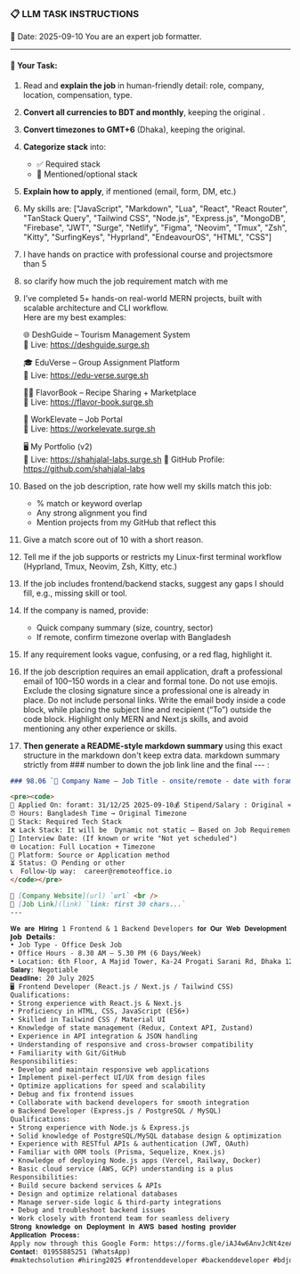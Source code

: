 ### 📋 LLM TASK INSTRUCTIONS  
📅 Date: 2025-09-10
You are an expert job formatter.

---

#### 🔧 Your Task:
1. Read and **explain the job** in human-friendly detail: role, company, location, compensation, type.  
2. **Convert all currencies to BDT and monthly**, keeping the original .  
3. **Convert timezones to GMT+6** (Dhaka), keeping the original.  
4. **Categorize stack** into:  
   - ✅ Required stack  
   - 🔧 Mentioned/optional stack  
5. **Explain how to apply**, if mentioned (email, form, DM, etc.)  
7. My skills are: ["JavaScript", "Markdown", "Lua", "React", "React Router", "TanStack Query", "Tailwind CSS", "Node.js", "Express.js", "MongoDB", "Firebase", "JWT", "Surge", "Netlify", "Figma", "Neovim", "Tmux", "Zsh", "Kitty", "SurfingKeys", "Hyprland", "EndeavourOS", "HTML", "CSS"]
8. I have hands on practice with professional course and projectsmore than 5
9. so clarify how much the job requirement match with me 
10. I’ve completed 5+ hands-on real-world MERN projects, built with scalable architecture and CLI workflow.  
    Here are my best examples:

    🌐 DeshGuide – Tourism Management System  
    🔗 Live: https://deshguide.surge.sh

    🎓 EduVerse – Group Assignment Platform  
    🔗 Live: https://edu-verse.surge.sh

    🧑‍🍳 FlavorBook – Recipe Sharing + Marketplace  
    🔗 Live: https://flavor-book.surge.sh

    💼 WorkElevate – Job Portal  
    🔗 Live: https://workelevate.surge.sh

    🖥️ My Portfolio (v2)  
    🔗 Live: https://shahjalal-labs.surge.sh
    🚀 GitHub Profile: https://github.com/shahjalal-labs

11. Based on the job description, rate how well my skills match this job:  
    - % match or keyword overlap  
    - Any strong alignment you find  
    - Mention projects from my GitHub that reflect this

12. Give a match score out of 10 with a short reason.

13. Tell me if the job supports or restricts my Linux-first terminal workflow (Hyprland, Tmux, Neovim, Zsh, Kitty, etc.)

14. If the job includes frontend/backend stacks, suggest any gaps I should fill, e.g., missing skill or tool.

15. If the company is named, provide:  
    - Quick company summary (size, country, sector)  
    - If remote, confirm timezone overlap with Bangladesh

16. If any requirement looks vague, confusing, or a red flag, highlight it.

17. If the job description requires an email application, draft a professional email of 100–150 words in a clear and formal tone. Do not use emojis. Exclude the closing signature since a professional one is already in place. Do not include personal links. Write the email body inside a code block, while placing the subject line and recipient (“To”) outside the code block. Highlight only MERN and Next.js skills, and avoid mentioning any other experience or skills.

18. **Then generate a README-style markdown summary** using this exact structure in the markdown don't keep extra data. markdown summary strictly from ### number to down the job link line and the final --- :
```markdown
### 98.06 `🏢 Company Name — Job Title - onsite/remote - date with foramt: 31/12/25 - BDT salary`

<pre><code>
📅 Applied On: foramt: 31/12/25 2025-09-10💰 Stipend/Salary : Original ≈ Converted BDT / Monthly
⏰ Hours: Bangladesh Time → Original Timezone
🧰 Stack: Required Tech Stack
❌ Lack Stack: It will be  Dynamic not static – Based on Job Requirements: For your example added: mysql, postgres, redis, docker, nginx, aws, gcp, azure, firebase, netlify, surge, figma, sketch, etc.
📆 Interview Date: (If known or write "Not yet scheduled")
🌐 Location: Full Location + Timezone
🧭 Platform: Source or Application method
⏳ Status: 🟡 Pending or other
📞  Follow-Up way:  career@remoteoffice.io
</code></pre>

🔗 [Company Website](url) `url` <br />
🔗 [Job Link](link) `link: first 30 chars...`
---

𝐖𝐞 𝐚𝐫𝐞 𝐇𝐢𝐫𝐢𝐧𝐠 1 Frontend & 1 Backend Developers 𝐟𝐨𝐫 𝐎𝐮𝐫 𝐖𝐞𝐛 𝐃𝐞𝐯𝐞𝐥𝐨𝐩𝐦𝐞𝐧𝐭 𝐓𝐞𝐚𝐦 🚀
𝗝𝗼𝗯 𝗗𝗲𝘁𝗮𝗶𝗹𝘀:
• Job Type - Office Desk Job
• Office Hours - 8.30 AM – 5.30 PM (6 Days/Week)
• Location: 6th Floor, A Majid Tower, Ka-24 Progati Sarani Rd, Dhaka 1229 [Opposite of Jamuna Future Park]
𝐒𝐚𝐥𝐚𝐫𝐲: Negotiable
𝐃𝐞𝐚𝐝𝐥𝐢𝐧𝐞: 20 July 2025
🖥️ Frontend Developer (React.js / Next.js / Tailwind CSS)
Qualifications:
• Strong experience with React.js & Next.js
• Proficiency in HTML, CSS, JavaScript (ES6+)
• Skilled in Tailwind CSS / Material UI
• Knowledge of state management (Redux, Context API, Zustand)
• Experience in API integration & JSON handling
• Understanding of responsive and cross-browser compatibility
• Familiarity with Git/GitHub
Responsibilities:
• Develop and maintain responsive web applications
• Implement pixel-perfect UI/UX from design files
• Optimize applications for speed and scalability
• Debug and fix frontend issues
• Collaborate with backend developers for smooth integration
⚙️ Backend Developer (Express.js / PostgreSQL / MySQL)
Qualifications:
• Strong experience with Node.js & Express.js
• Solid knowledge of PostgreSQL/MySQL database design & optimization
• Experience with RESTful APIs & authentication (JWT, OAuth)
• Familiar with ORM tools (Prisma, Sequelize, Knex.js)
• Knowledge of deploying Node.js apps (Vercel, Railway, Docker)
• Basic cloud service (AWS, GCP) understanding is a plus
Responsibilities:
• Build secure backend services & APIs
• Design and optimize relational databases
• Manage server-side logic & third-party integrations
• Debug and troubleshoot backend issues
• Work closely with frontend team for seamless delivery
𝐒𝐭𝐫𝐨𝐧𝐠 𝐤𝐧𝐨𝐰𝐥𝐞𝐝𝐠𝐞 𝐨𝐧 𝐃𝐞𝐩𝐥𝐨𝐲𝐦𝐞𝐧𝐭 𝐢𝐧 𝐀𝐖𝐒 𝐛𝐚𝐬𝐞𝐝 𝐡𝐨𝐬𝐭𝐢𝐧𝐠 𝐩𝐫𝐨𝐯𝐢𝐝𝐞𝐫
𝐀𝐩𝐩𝐥𝐢𝐜𝐚𝐭𝐢𝐨𝐧 𝐏𝐫𝐨𝐜𝐞𝐬𝐬:
Apply now through this Google Form: https://forms.gle/iAJ4w6AnvJcNt4zeA
𝐂𝐨𝐧𝐭𝐚𝐜𝐭: 01955885251 (WhatsApp)
#maktechsolution #hiring2025 #frontenddeveloper #backenddeveloper #bdjobs #fullstackdeveloper

```